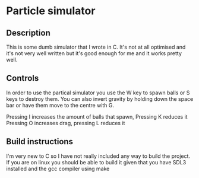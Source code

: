 # Particle simulator

## Description
This is some dumb simulator that I wrote in C. It's not at all optimised and it's not very well written but it's good enough for me and it works pretty well.

## Controls
In order to use the partical simulator you use the W key to spawn balls or S keys to destroy them. You can also invert gravity by holding down the space bar or have them move to the centre with G. 

Pressing I increases the amount of balls that spawn, Pressing K reduces it
Pressing O increases drag, pressing L reduces it

## Build instructions
I'm very new to C so I have not really included any way to build the project. If you are on linux you should be able to build it given that you have SDL3 installed and the gcc compiler using make



